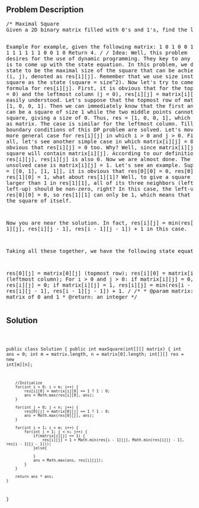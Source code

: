 <!--
<style>
  body { font-family: Arial, sans-serif; }
  .container { max-width: 200px; margin: 0 auto; padding: 10px; }
  .comment-block { background-color: #f9f9f9; padding: 10px; border-left: 5px solid #ccc; width: 200px; margin: 20px auto; overflow-wrap: break-word; white-space: pre-wrap; }
  .code-block { background-color: #f4f4f4; padding: 10px; border: 1px solid #ddd; width: 50%; margin: 20px auto; overflow-wrap: break-word; white-space: pre-wrap; }
</style>
-->

<div class='container'>
<h2>Problem Description</h2>
<div class='comment-block'>
<pre>
/* Maximal Square
Given a 2D binary matrix filled with 0's and 1's, find the largest square containing all 1's and return its area.

Example
For example, given the following matrix:
1 0 1 0 0
1 0 1 1 1
1 1 1 1 1
1 0 0 1 0
Return 4.
*/
/* Idea:
Well, this problem desires for the use of dynamic programming. 
They key to any DP problem is to come up with the state equation. 
In this problem, we define the state to be the maximal size of the square that can be achieved at point (i, j),
denoted as res[i][j]. Remember that we use size instead of square as the state (square = size^2).
Now let's try to come up with the formula for res[i][j].
First, it is obvious that for the topmost row (i = 0) and the leftmost column (j = 0), 
res[i][j] = matrix[i][j]. This is easily understood. 
Let's suppose that the topmost row of matrix is like [1, 0, 0, 1]. 
Then we can immediately know that the first and last point can be a square of size 1 while the two middle points cannot make any square, giving a size of 0. 
Thus, res = [1, 0, 0, 1], which is the same as matrix. The case is similar for the leftmost column. 
Till now, the boundary conditions of this DP problem are solved.
Let's move to the more general case for res[i][j] in which i > 0 and j > 0. 
First of all, let's see another simple case in which matrix[i][j] = 0. It is obvious that res[i][j] = 0 too.
Why? Well, since matrix[i][j] = 0, no square will contain matrix[i][j]. 
According to our definition of res[i][j], res[i][j] is also 0.
Now we are almost done. The only unsolved case is matrix[i][j] = 1. Let's see an example.
Suppose matrix = [[0, 1], [1, 1]], it is obvious that res[0][0] = 0, res[0][1] = res[1][0] = 1, 
what about res[1][1]? Well, to give a square of size larger than 1 in res[1][1], all of its three neighbors (left, up, left-up) should be non-zero, right? 
In this case, the left-up neighbor res[0][0] = 0, so res[1][1] can only be 1, which means that it contains the square of itself.

Now you are near the solution. In fact, res[i][j] = min(res[i - 1][j], res[i][j - 1], res[i - 1][j - 1]) + 1 in this case.

Taking all these together, we have the following state equations.

res[0][j] = matrix[0][j] (topmost row);
res[i][0] = matrix[i][0] (leftmost column);
For i > 0 and j > 0: if matrix[i][j] = 0, res[i][j] = 0; if matrix[i][j] = 1, res[i][j] = min(res[i - 1][j], res[i][j - 1], res[i - 1][j - 1]) + 1.
*/
    /**
     * @param matrix: a matrix of 0 and 1
     * @return: an integer
     */
</pre>
</div>

<h2>Solution</h2>
<div class='code-block'>
<pre><code class='language-java'>




public class Solution {
    public int maxSquare(int[][] matrix) {
        int ans = 0;
        int m = matrix.length, n = matrix[0].length;
        int[][] res = new int[m][n];
        
        //Initialize
        for(int i = 0; i < m; i++) {
            res[i][0] = matrix[i][0] == 1 ? 1 : 0;
            ans = Math.max(res[i][0], ans);
        }
        
        for(int j = 0; j < n; j++) {
            res[0][j] = matrix[0][j] == 1 ? 1 : 0;
            ans = Math.max(res[0][j], ans);
        }
        
        for(int i = 1; i < m; i++) {
            for(int j = 1; j < n; j++) {
                if(matrix[i][j] == 1) {
                    res[i][j] = 1 + Math.min(res[i - 1][j], Math.min(res[i][j - 1], res[i - 1][j - 1]));
                }else{
                    
                }
                ans = Math.max(ans, res[i][j]);
            }
        }
        
        return ans * ans;
    }
}





</code></pre>
</div>
</div>
